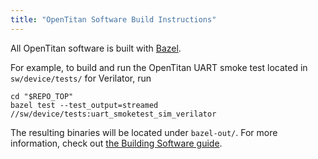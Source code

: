 ```yaml
---
title: "OpenTitan Software Build Instructions"
---
```


All OpenTitan software is built with [Bazel](https://bazel.build/).

For example, to build and run the OpenTitan UART smoke test located in `sw/device/tests/` for Verilator, run

```console
cd "$REPO_TOP"
bazel test --test_output=streamed //sw/device/tests:uart_smoketest_sim_verilator
```

The resulting binaries will be located under `bazel-out/`. For more information, check out [the Building Software guide](../../doc/guides/getting_started/src/build_sw.md).
